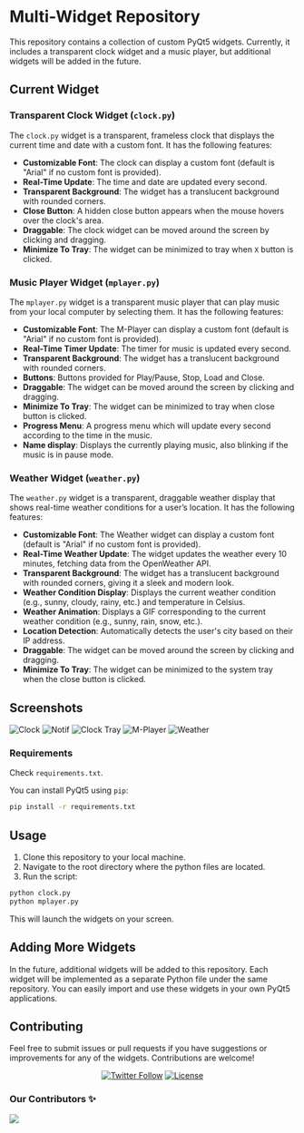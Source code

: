 # Multi-Widget Repository

This repository contains a collection of custom PyQt5 widgets. Currently, it includes a transparent clock widget and a music player, but additional widgets will be added in the future.

## Current Widget

### Transparent Clock Widget (`clock.py`)

The `clock.py` widget is a transparent, frameless clock that displays the current time and date with a custom font. It has the following features:

- **Customizable Font**: The clock can display a custom font (default is "Arial" if no custom font is provided).
- **Real-Time Update**: The time and date are updated every second.
- **Transparent Background**: The widget has a translucent background with rounded corners.
- **Close Button**: A hidden close button appears when the mouse hovers over the clock's area.
- **Draggable**: The clock widget can be moved around the screen by clicking and dragging.
- **Minimize To Tray**: The widget can be minimized to tray when `X` button is clicked.

### Music Player Widget (`mplayer.py`)

The `mplayer.py` widget is a transparent music player that can play music from your local computer by selecting them. It has the following features:

- **Customizable Font**: The M-Player can display a custom font (default is "Arial" if no custom font is provided).
- **Real-Time Timer Update**: The timer for music is updated every second.
- **Transparent Background**: The widget has a translucent background with rounded corners.
- **Buttons**: Buttons provided for Play/Pause, Stop, Load and Close.
- **Draggable**: The widget can be moved around the screen by clicking and dragging.
- **Minimize To Tray**: The widget can be minimized to tray when close button is clicked.
- **Progress Menu**: A progress menu which will update every second according to the time in the music.
- **Name display**: Displays the currently playing music, also blinking if the music is in pause mode.

### Weather Widget (`weather.py`)

The `weather.py` widget is a transparent, draggable weather display that shows real-time weather conditions for a user’s location. It has the following features:

- **Customizable Font**: The Weather widget can display a custom font (default is "Arial" if no custom font is provided).
- **Real-Time Weather Update**: The widget updates the weather every 10 minutes, fetching data from the OpenWeather API.
- **Transparent Background**: The widget has a translucent background with rounded corners, giving it a sleek and modern look.
- **Weather Condition Display**: Displays the current weather condition (e.g., sunny, cloudy, rainy, etc.) and temperature in Celsius.
- **Weather Animation**: Displays a GIF corresponding to the current weather condition (e.g., sunny, rain, snow, etc.).
- **Location Detection**: Automatically detects the user's city based on their IP address.
- **Draggable**: The widget can be moved around the screen by clicking and dragging.
- **Minimize To Tray**: The widget can be minimized to the system tray when the close button is clicked.

## Screenshots

![Clock](https://imgur.com/N0KZd8s.png)
![Notif](https://imgur.com/bhMrmN4.png)
![Clock Tray](https://imgur.com/HkxfTl9.png)
![M-Player](https://imgur.com/Bp8XXAj.png)
![Weather](https://imgur.com/iCIcO0m.png)


### Requirements

Check `requirements.txt`.

You can install PyQt5 using `pip`:
```bash
pip install -r requirements.txt
```

## Usage

1. Clone this repository to your local machine.
2. Navigate to the root directory where the python files are located.
3. Run the script:
 ```bash
 python clock.py
 python mplayer.py
 ```
 This will launch the widgets on your screen.

## Adding More Widgets

In the future, additional widgets will be added to this repository. Each widget will be implemented as a separate Python file under the same repository. You can easily import and use these widgets in your own PyQt5 applications.

## Contributing

Feel free to submit issues or pull requests if you have suggestions or improvements for any of the widgets. Contributions are welcome!

<div align="center">
  <a href="https://twitter.com/KyogrePerseus"><img alt="Twitter Follow" src="https://img.shields.io/twitter/follow/KyogrePerseus"></a>
  <a href="https://github.com/PersesKyogre09/desktop-widgets/blob/main/LICENSE"><img alt="License" src="https://img.shields.io/badge/license-MIT-purple"></a>
</div>

### Our Contributors ✨

<a href="https://github.com/PerseusKyogre09/desktop-widgets/graphs/contributors">
  <img src="https://contrib.rocks/image?repo=PerseusKyogre09/desktop-widgets" />
</a>

